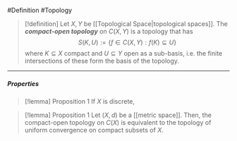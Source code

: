 #Definition #Topology 

> [!definition]
> Let $X,Y$ be [[Topological Space|topological spaces]]. The ***compact-open topology*** on $C(X,Y)$ is a topology that has $$S(K,U):=\{ f\in C(X,Y):f(K)\subseteq U \}$$where $K\subseteq X$ compact and $U\subseteq Y$ open as a sub-basis, i.e. the finite intersections of these form the basis of the topology.
---
##### Properties
> [!lemma] Proposition 1
> If $X$ is discrete, 

> [!lemma] Proposition 1
> Let $(X,d)$ be a [[metric space]]. Then, the compact-open topology on $C(X)$ is equivalent to the topology of uniform convergence on compact subsets of $X$. 